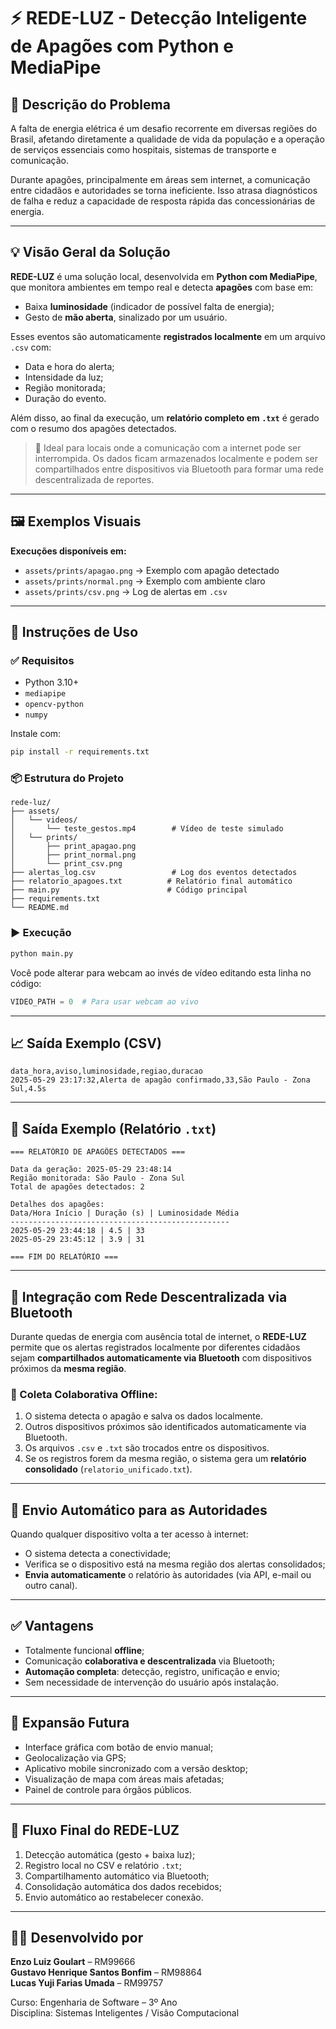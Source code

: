 # ⚡ REDE-LUZ - Detecção Inteligente de Apagões com Python e MediaPipe

## 🧠 Descrição do Problema

A falta de energia elétrica é um desafio recorrente em diversas regiões do Brasil, afetando diretamente a qualidade de vida da população e a operação de serviços essenciais como hospitais, sistemas de transporte e comunicação.

Durante apagões, principalmente em áreas sem internet, a comunicação entre cidadãos e autoridades se torna ineficiente. Isso atrasa diagnósticos de falha e reduz a capacidade de resposta rápida das concessionárias de energia.

---

## 💡 Visão Geral da Solução

**REDE-LUZ** é uma solução local, desenvolvida em **Python com MediaPipe**, que monitora ambientes em tempo real e detecta **apagões** com base em:

- Baixa **luminosidade** (indicador de possível falta de energia);
- Gesto de **mão aberta**, sinalizado por um usuário.

Esses eventos são automaticamente **registrados localmente** em um arquivo `.csv` com:

- Data e hora do alerta;
- Intensidade da luz;
- Região monitorada;
- Duração do evento.

Além disso, ao final da execução, um **relatório completo em `.txt`** é gerado com o resumo dos apagões detectados.

> 🧭 Ideal para locais onde a comunicação com a internet pode ser interrompida. Os dados ficam armazenados localmente e podem ser compartilhados entre dispositivos via Bluetooth para formar uma rede descentralizada de reportes.

---

## 🖼️ Exemplos Visuais

**Execuções disponíveis em:**  
- `assets/prints/apagao.png` → Exemplo com apagão detectado  
- `assets/prints/normal.png` → Exemplo com ambiente claro  
- `assets/prints/csv.png` → Log de alertas em `.csv`  

---

## 🚀 Instruções de Uso

### ✅ Requisitos

- Python 3.10+
- `mediapipe`
- `opencv-python`
- `numpy`

Instale com:

```bash
pip install -r requirements.txt
```

### 📦 Estrutura do Projeto

```
rede-luz/
├── assets/
│   └── videos/
│       └── teste_gestos.mp4        # Vídeo de teste simulado
│   └── prints/
│       ├── print_apagao.png
│       ├── print_normal.png
│       └── print_csv.png
├── alertas_log.csv                 # Log dos eventos detectados
├── relatorio_apagoes.txt          # Relatório final automático
├── main.py                        # Código principal
├── requirements.txt
└── README.md
```

### ▶️ Execução

```bash
python main.py
```

Você pode alterar para webcam ao invés de vídeo editando esta linha no código:

```python
VIDEO_PATH = 0  # Para usar webcam ao vivo
```

---

## 📈 Saída Exemplo (CSV)

```
data_hora,aviso,luminosidade,regiao,duracao
2025-05-29 23:17:32,Alerta de apagão confirmado,33,São Paulo - Zona Sul,4.5s
```

---

## 🧾 Saída Exemplo (Relatório `.txt`)

```
=== RELATÓRIO DE APAGÕES DETECTADOS ===

Data da geração: 2025-05-29 23:48:14
Região monitorada: São Paulo - Zona Sul
Total de apagões detectados: 2

Detalhes dos apagões:
Data/Hora Início | Duração (s) | Luminosidade Média
-------------------------------------------------
2025-05-29 23:44:18 | 4.5 | 33
2025-05-29 23:45:12 | 3.9 | 31

=== FIM DO RELATÓRIO ===
```

---

## 🔗 Integração com Rede Descentralizada via Bluetooth

Durante quedas de energia com ausência total de internet, o **REDE-LUZ** permite que os alertas registrados localmente por diferentes cidadãos sejam **compartilhados automaticamente via Bluetooth** com dispositivos próximos da **mesma região**.

### 📡 Coleta Colaborativa Offline:

1. O sistema detecta o apagão e salva os dados localmente.
2. Outros dispositivos próximos são identificados automaticamente via Bluetooth.
3. Os arquivos `.csv` e `.txt` são trocados entre os dispositivos.
4. Se os registros forem da mesma região, o sistema gera um **relatório consolidado** (`relatorio_unificado.txt`).

---

## 🤖 Envio Automático para as Autoridades

Quando qualquer dispositivo volta a ter acesso à internet:

- O sistema detecta a conectividade;
- Verifica se o dispositivo está na mesma região dos alertas consolidados;
- **Envia automaticamente** o relatório às autoridades (via API, e-mail ou outro canal).

---

## ✅ Vantagens

- Totalmente funcional **offline**;
- Comunicação **colaborativa e descentralizada** via Bluetooth;
- **Automação completa**: detecção, registro, unificação e envio;
- Sem necessidade de intervenção do usuário após instalação.

---

## 🧩 Expansão Futura

- Interface gráfica com botão de envio manual;
- Geolocalização via GPS;
- Aplicativo mobile sincronizado com a versão desktop;
- Visualização de mapa com áreas mais afetadas;
- Painel de controle para órgãos públicos.

---

## 📌 Fluxo Final do REDE-LUZ

1. Detecção automática (gesto + baixa luz);  
2. Registro local no CSV e relatório `.txt`;  
3. Compartilhamento automático via Bluetooth;  
4. Consolidação automática dos dados recebidos;  
5. Envio automático ao restabelecer conexão.

---

## 👨‍💻 Desenvolvido por

**Enzo Luiz Goulart** – RM99666  
**Gustavo Henrique Santos Bonfim** – RM98864  
**Lucas Yuji Farias Umada** – RM99757  

Curso: Engenharia de Software – 3º Ano  
Disciplina: Sistemas Inteligentes / Visão Computacional

